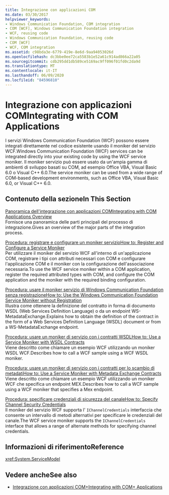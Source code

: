 ```yaml
---
title: Integrazione con applicazioni COM
ms.date: 03/30/2017
helpviewer_keywords:
- Windows Communication Foundation, COM integration
- COM [WCF], Windows Communication Foundation integration
- WCF, reusing code
- Windows Communication Foundation, reusing code
- COM [WCF]
- WCF, COM integration
ms.assetid: c98bda3e-6779-419e-8e6d-9aa94053026d
ms.openlocfilehash: dc3bbe0ee72ca5583b1e52a61c914ad866a22a05
ms.sourcegitcommit: cdb295dd1db589ce5169ac9ff096f01fd0c2da9d
ms.translationtype: MT
ms.contentlocale: it-IT
ms.lasthandoff: 06/09/2020
ms.locfileid: "84596810"
---
```

# <a name="integrating-with-com-applications"></a><span data-ttu-id="bd200-102">Integrazione con applicazioni COM</span><span class="sxs-lookup"><span data-stu-id="bd200-102">Integrating with COM Applications</span></span>
<span data-ttu-id="bd200-103">I servizi Windows Communication Foundation (WCF) possono essere integrati direttamente nel codice esistente usando il moniker del servizio WCF.</span><span class="sxs-lookup"><span data-stu-id="bd200-103">Windows Communication Foundation (WCF) services can be integrated directly into your existing code by using the WCF service moniker.</span></span> <span data-ttu-id="bd200-104">Il moniker servizio può essere usato da un'ampia gamma di ambienti di sviluppo basati su COM, ad esempio Office VBA, Visual Basic 6.0 o Visual C++ 6.0.</span><span class="sxs-lookup"><span data-stu-id="bd200-104">The service moniker can be used from a wide range of COM-based development environments, such as Office VBA, Visual Basic 6.0, or Visual C++ 6.0.</span></span>  
  
## <a name="in-this-section"></a><span data-ttu-id="bd200-105">Contenuto della sezione</span><span class="sxs-lookup"><span data-stu-id="bd200-105">In This Section</span></span>  
 [<span data-ttu-id="bd200-106">Panoramica dell'integrazione con applicazioni COM</span><span class="sxs-lookup"><span data-stu-id="bd200-106">Integrating with COM Applications Overview</span></span>](integrating-with-com-applications-overview.md)  
 <span data-ttu-id="bd200-107">Fornisce una panoramica delle parti principali del processo di integrazione.</span><span class="sxs-lookup"><span data-stu-id="bd200-107">Gives an overview of the major parts of the integration process.</span></span>  
  
 [<span data-ttu-id="bd200-108">Procedura: registrare e configurare un moniker servizio</span><span class="sxs-lookup"><span data-stu-id="bd200-108">How to: Register and Configure a Service Moniker</span></span>](how-to-register-and-configure-a-service-moniker.md)  
 <span data-ttu-id="bd200-109">Per utilizzare il moniker del servizio WCF all'interno di un'applicazione COM, registrare i tipi con attributi necessari con COM e configurare l'applicazione COM e il moniker con la configurazione dell'associazione necessaria.</span><span class="sxs-lookup"><span data-stu-id="bd200-109">To use the WCF service moniker within a COM application, register the required attributed types with COM, and configure the COM application and the moniker with the required binding configuration.</span></span>  
  
 [<span data-ttu-id="bd200-110">Procedura: usare il moniker servizio di Windows Communication Foundation senza registrazione</span><span class="sxs-lookup"><span data-stu-id="bd200-110">How to: Use the Windows Communication Foundation Service Moniker without Registration</span></span>](use-the-wcf-service-moniker-without-registration.md)  
 <span data-ttu-id="bd200-111">Illustra come ottenere la definizione del contratto in forma di documento WSDL (Web Services Definition Language) o da un endpoint WS-MetadataExchange.</span><span class="sxs-lookup"><span data-stu-id="bd200-111">Explains how to obtain the definition of the contract in the form of a Web Services Definition Language (WSDL) document or from a WS-MetadataExchange endpoint.</span></span>  
  
 [<span data-ttu-id="bd200-112">Procedura: usare un moniker di servizio con i contratti WSDL</span><span class="sxs-lookup"><span data-stu-id="bd200-112">How to: Use a Service Moniker with WSDL Contracts</span></span>](how-to-use-a-service-moniker-with-wsdl-contracts.md)  
 <span data-ttu-id="bd200-113">Viene descritto come chiamare un esempio WCF utilizzando un moniker WSDL WCF.</span><span class="sxs-lookup"><span data-stu-id="bd200-113">Describes how to call a WCF sample using a WCF WSDL moniker.</span></span>  
  
 [<span data-ttu-id="bd200-114">Procedura: usare un moniker di servizio con i contratti per lo scambio di metadati</span><span class="sxs-lookup"><span data-stu-id="bd200-114">How to: Use a Service Moniker with Metadata Exchange Contracts</span></span>](how-to-use-a-service-moniker-with-metadata-exchange-contracts.md)  
 <span data-ttu-id="bd200-115">Viene descritto come chiamare un esempio WCF utilizzando un moniker WCF che specifica un endpoint MEX.</span><span class="sxs-lookup"><span data-stu-id="bd200-115">Describes how to call a WCF sample using a WCF moniker that specifies a Mex endpoint.</span></span>  
  
 [<span data-ttu-id="bd200-116">Procedura: specificare credenziali di sicurezza del canale</span><span class="sxs-lookup"><span data-stu-id="bd200-116">How to: Specify Channel Security Credentials</span></span>](how-to-specify-channel-security-credentials.md)  
 <span data-ttu-id="bd200-117">Il moniker del servizio WCF supporta l' `IChannelCredentials` interfaccia che consente un intervallo di metodi alternativi per specificare le credenziali del canale.</span><span class="sxs-lookup"><span data-stu-id="bd200-117">The WCF service moniker supports the `IChannelCredentials` interface that allows a range of alternate methods for specifying channel credentials.</span></span>  
  
## <a name="reference"></a><span data-ttu-id="bd200-118">Informazioni di riferimento</span><span class="sxs-lookup"><span data-stu-id="bd200-118">Reference</span></span>  
 <xref:System.ServiceModel>  
  
## <a name="see-also"></a><span data-ttu-id="bd200-119">Vedere anche</span><span class="sxs-lookup"><span data-stu-id="bd200-119">See also</span></span>

- [<span data-ttu-id="bd200-120">Integrazione con applicazioni COM+</span><span class="sxs-lookup"><span data-stu-id="bd200-120">Integrating with COM+ Applications</span></span>](integrating-with-com-plus-applications.md)
